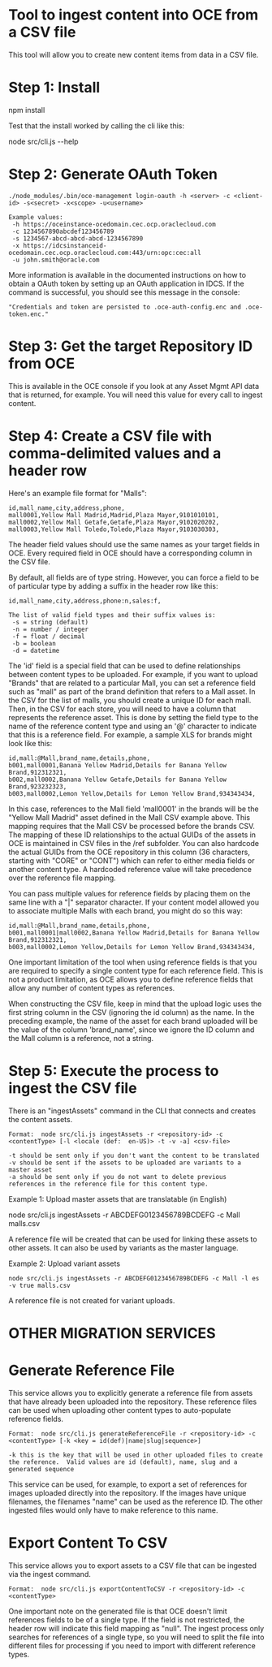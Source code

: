 # Tool to ingest content into OCE from a CSV file

This tool will allow you to create new content items from data in a CSV file.


# Step 1: Install

npm install

Test that the install worked by calling the cli like this:

node src/cli.js --help


# Step 2: Generate OAuth Token

```
./node_modules/.bin/oce-management login-oauth -h <server> -c <client-id> -s<secret> -x<scope> -u<username>

Example values:
 -h https://oceinstance-ocedomain.cec.ocp.oraclecloud.com
 -c 1234567890abcdef123456789
 -s 1234567-abcd-abcd-abcd-1234567890
 -x https://idcsinstanceid-ocedomain.cec.ocp.oraclecloud.com:443/urn:opc:cec:all
 -u john.smith@oracle.com
```

More information is available in the documented instructions on how to obtain a OAuth token by setting up an OAuth application in IDCS.  If the command is successful, you should see this message in the console:

```
"Credentials and token are persisted to .oce-auth-config.enc and .oce-token.enc."
```

# Step 3: Get the target Repository ID from OCE

This is available in the OCE console if you look at any Asset Mgmt API data that is returned, for example.  You will need this value for every call to ingest content.


# Step 4: Create a CSV file with comma-delimited values and a header row

Here's an example file format for "Malls":

```
id,mall_name,city,address,phone,
mall0001,Yellow Mall Madrid,Madrid,Plaza Mayor,9101010101,
mall0002,Yellow Mall Getafe,Getafe,Plaza Mayor,9102020202,
mall0003,Yellow Mall Toledo,Toledo,Plaza Mayor,9103030303,
```

The header field values should use the same names as your target fields in OCE.  Every required field in OCE should have a corresponding column in the CSV file.

By default, all fields are of type string.  However, you can force a field to be of particular type by adding a suffix in the header row like this:

```
id,mall_name,city,address,phone:n,sales:f,

The list of valid field types and their suffix values is:
 -s = string (default)
 -n = number / integer
 -f = float / decimal
 -b = boolean
 -d = datetime
```

The 'id' field is a special field that can be used to define relationships between content types to be uploaded.  For example, if you want to upload "Brands" that are related to a particular Mall, you can set a reference field such as "mall" as part of the brand definition that refers to a Mall asset.  In the CSV for the list of malls, you should create a unique ID for each mall.  Then, in the CSV for each store, you will need to have a column that represents the reference asset.  This is done by setting the field type to the name of the reference content type and using an '@' character to indicate that this is a reference field.  For example, a sample XLS for brands might look like this:

```
id,mall:@Mall,brand_name,details,phone,
b001,mall0001,Banana Yellow Madrid,Details for Banana Yellow Brand,912312321,
b002,mall0002,Banana Yellow Getafe,Details for Banana Yellow Brand,923232323,
b003,mall0002,Lemon Yellow,Details for Lemon Yellow Brand,934343434,
```

In this case, references to the Mall field 'mall0001' in the brands will be the "Yellow Mall Madrid" asset defined in the Mall CSV example above.  This mapping requires that the Mall CSV be processed before the brands CSV.  The mapping of these ID relationships to the actual GUIDs of the assets in OCE is maintained in CSV files in the /ref subfolder.  You can also hardcode the actual GUIDs from the OCE repository in this column (36 characters, starting with "CORE" or "CONT") which can refer to either media fields or another content type.  A hardcoded reference value will take precedence over the reference file mapping.

You can pass multiple values for reference fields by placing them on the same line with a "|" separator character. If your content model allowed you to associate multiple Malls with each brand, you might do so this way:

```
id,mall:@Mall,brand_name,details,phone,
b001,mall0001|mall0002,Banana Yellow Madrid,Details for Banana Yellow Brand,912312321,
b003,mall0002,Lemon Yellow,Details for Lemon Yellow Brand,934343434,
```

One important limitation of the tool when using reference fields is that you are required to specify a single content type for each reference field.  This is not a product limitation, as OCE allows you to define reference fields that allow any number of content types as references.

When constructing the CSV file, keep in mind that the upload logic uses the first string column in the CSV (ignoring the id column) as the name.  In the preceding example, the name of the asset for each brand uploaded will be the value of the column 'brand_name', since we ignore the ID column and the Mall column is a reference, not a string.


# Step 5: Execute the process to ingest the CSV file

There is an "ingestAssets" command in the CLI that connects and creates the content assets.

```
Format:  node src/cli.js ingestAssets -r <repository-id> -c <contentType> [-l <locale (def:  en-US)> -t -v -a] <csv-file>

-t should be sent only if you don't want the content to be translated
-v should be sent if the assets to be uploaded are variants to a master asset
-a should be sent only if you do not want to delete previous references in the reference file for this content type.
```

Example 1:  Upload master assets that are translatable (in English)

node src/cli.js ingestAssets -r ABCDEFG0123456789BCDEFG -c Mall malls.csv

A reference file will be created that can be used for linking these assets to other assets.  It can also be used by variants as the master language.


Example 2:  Upload variant assets

```
node src/cli.js ingestAssets -r ABCDEFG0123456789BCDEFG -c Mall -l es -v true malls.csv
```

A reference file is not created for variant uploads.

#
# OTHER MIGRATION SERVICES
#

# Generate Reference File

This service allows you to explicitly generate a reference file from assets that have already been uploaded into the repository.  These reference files can be used when uploading other content types to auto-populate reference fields.

```
Format:  node src/cli.js generateReferenceFile -r <repository-id> -c <contentType> [-k <key = id(def)|name|slug|sequence>]

-k this is the key that will be used in other uploaded files to create the reference.  Valid values are id (default), name, slug and a generated sequence
```

This service can be used, for example, to export a set of references for images uploaded directly into the repository.  If the images have unique filenames, the filenames "name" can be used as the reference ID.  The other ingested files would only have to make reference to this name.

# Export Content To CSV

This service allows you to export assets to a CSV file that can be ingested via the ingest command.

```
Format:  node src/cli.js exportContentToCSV -r <repository-id> -c <contentType>
```

One important note on the generated file is that OCE doesn't limit references fields to be of a single type.  If the field is not restricted, the header row will indicate this field mapping as "null".  The ingest process only searches for references of a single type, so you will need to split the file into different files for processing if you need to import with different reference types.
